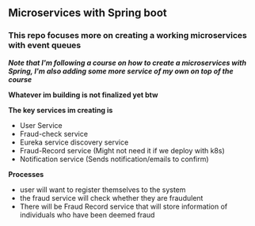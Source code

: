## Microservices with Spring boot

### This repo focuses more on creating a working microservices with event queues

***Note that I'm following a course on how to create a microservices with Spring, I'm also adding some more service of
my own on top of the course***

**Whatever im building is not finalized yet btw**

**The key services im creating is**

- User Service
- Fraud-check service
- Eureka service discovery service
- Fraud-Record service (Might not need it if we deploy with k8s)
- Notification service (Sends notification/emails to confirm)

**Processes**

- user will want to register themselves to the system
- the fraud service will check whether they are fraudulent
- There will be Fraud Record service that will store information of individuals who have been deemed fraud

